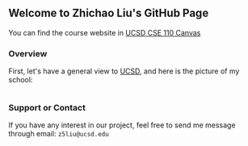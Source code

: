 ## Welcome to Zhichao Liu's GitHub Page

You can find the course website in [UCSD CSE 110 Canvas](https://canvas.ucsd.edu/courses/21783) 

### Overview

First, let's have a general view to [UCSD](https://ucsd.edu), and here is the picture of my school:

```markdown

```



### Support or Contact

If you have any interest in our project, feel free to send me message through email: `z5liu@ucsd.edu`
